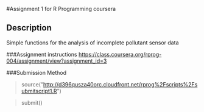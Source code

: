 #Assignment 1 for R Programming coursera

## Description
Simple functions for the analysis of incomplete pollutant sensor data

###Assignment instructions
https://class.coursera.org/rprog-004/assignment/view?assignment_id=3

###Submission Method

> source("http://d396qusza40orc.cloudfront.net/rprog%2Fscripts%2Fsubmitscript1.R")

> submit()


